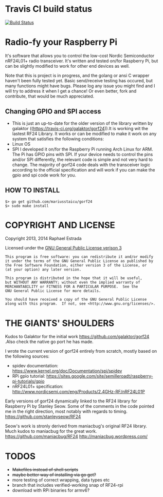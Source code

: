 # Travis CI build status
[![Build Status](https://travis-ci.org/mariusstaicu/gorf24.svg?branch=master)](https://travis-ci.org/mariusstaicu/gorf24)

# Radio-fy your Raspberry Pi
It's software that allows you to control the low-cost Nordic Semiconductor nRF24L01+ radio transceiver. It's written and tested on/for Raspberry Pi, but can be slightly modified to work for other end devices as well.

Note that this is project is in progress, and the golang or ansi C wrapper haven't been fully tested yet.
Basic send/receive testing has occured, but many functions might have bugs.
Please log any issue you might find and I will try to address it when I get a chance!
Or even better, fork and contribute, that would be much appreciated.


## Changing GPIO and SPI access
* This is just an up-to-date for the older version of the library written by galaktor ((https://travis-ci.org/galaktor/gorf24)).It is working wit the lastest RF24 Library.
It works or can be modified to make it work on any system that satisfies the following conditions:
* Linux OS
* SPI
I developed it on/for the Raspberry Pi running Arch Linux for ARM. The Pi has GPIO pins with SPI. If your device needs to control the pins and/or SPI differently, the relevant code is simple and not very hard to change. The majority of gorf24 code deals with the transceiver logic according to the official specification and will work if you can make the gpio and spi code work for you.

## HOW TO INSTALL
```
$> go get github.com/mariusstaicu/gorf24
$> sudo make install
```

# COPYRIGHT AND LICENSE

Copyright 2013, 2014 Raphael Estrada

Licensed under the [GNU General Public License verison 3](http://www.gnu.org/licenses/gpl-3.0.txt "GNU GPL v3")

```
This program is free software: you can redistribute it and/or modify
it under the terms of the GNU General Public License as published by
the Free Software Foundation, either version 3 of the License, or
(at your option) any later version.

This program is distributed in the hope that it will be useful,
but WITHOUT ANY WARRANTY; without even the implied warranty of
MERCHANTABILITY or FITNESS FOR A PARTICULAR PURPOSE.  See the
GNU General Public License for more details.

You should have received a copy of the GNU General Public License
along with this program.  If not, see <http://www.gnu.org/licenses/>.
```


# THE GIANTS' SHOULDERS
Kudos to Galaktor for the initial work <https://github.com/galaktor/gorf24> .Also check the native go port he has made. 

I wrote the current version of gorf24 entirely from
scratch, mostly based on the following sources:

* spidev documentation:    <https://www.kernel.org/doc/Documentation/spi/spidev>
* RPi gpio tutorial:       <https://sites.google.com/site/semilleroadt/raspberry-pi-tutorials/gpio>
* nRF24L01+ specification: <http://www.nordicsemi.com/eng/Products/2.4GHz-RF/nRF24L01P>

Early versions of gorf24 dynamically linked to the RF24
library for Raspberry Pi by Stanley Seow. Some of the
comments in the code pointed me in the right direction,
most notably with regards to timing.
<https://github.com/stanleyseow/RF24>

Seow's work is stronly derived from maniacbug's original RF24 library.
Much kudos to maniacbug for the great work.
https://github.com/maniacbug/RF24
http://maniacbug.wordpress.com/


# TODOS
* ~~Makefiles instead of shell scripts~~
* ~~maybe better way of installing via go get?~~
* more testing of correct wrapping, data types etc
* branch that includes verified-working snap of RF24-rpi
* download with RPi binaries for armv6?


